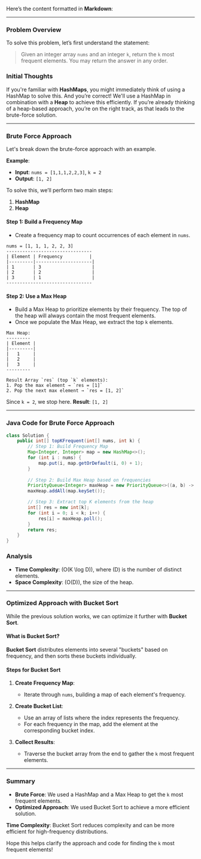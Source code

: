 Here’s the content formatted in **Markdown**:

---

### Problem Overview

To solve this problem, let’s first understand the statement:

> Given an integer array `nums` and an integer `k`, return the `k` most frequent elements. You may return the answer in any order.

### Initial Thoughts

If you're familiar with **HashMaps**, you might immediately think of using a HashMap to solve this. And you’re correct! We'll use a HashMap in combination with a **Heap** to achieve this efficiently. If you’re already thinking of a heap-based approach, you’re on the right track, as that leads to the brute-force solution.

---

### Brute Force Approach

Let's break down the brute-force approach with an example.

**Example**:
- **Input**: `nums = [1,1,1,2,2,3]`, `k = 2`
- **Output**: `[1, 2]`

To solve this, we’ll perform two main steps:

1. **HashMap**
2. **Heap**

#### Step 1: Build a Frequency Map

- Create a frequency map to count occurrences of each element in `nums`.

```plaintext
nums = [1, 1, 1, 2, 2, 3]
--------------------------------
| Element | Frequency          |
|---------|---------------------|
| 1       | 3                   |
| 2       | 2                   |
| 3       | 1                   |
--------------------------------
```

#### Step 2: Use a Max Heap

- Build a Max Heap to prioritize elements by their frequency. The top of the heap will always contain the most frequent elements.
- Once we populate the Max Heap, we extract the top `k` elements.

```plaintext
Max Heap:
---------
| Element |
|---------|
|   1     |
|   2     |
|   3     |
---------

Result Array `res` (top `k` elements):
1. Pop the max element → `res = [1]`
2. Pop the next max element → `res = [1, 2]`
```

Since `k = 2`, we stop here. **Result**: `[1, 2]`

---

### Java Code for Brute Force Approach

```java
class Solution {
    public int[] topKFrequent(int[] nums, int k) {
        // Step 1: Build Frequency Map
        Map<Integer, Integer> map = new HashMap<>();
        for (int i : nums) {
            map.put(i, map.getOrDefault(i, 0) + 1);
        }
        
        // Step 2: Build Max Heap based on frequencies
        PriorityQueue<Integer> maxHeap = new PriorityQueue<>((a, b) -> map.get(b) - map.get(a));
        maxHeap.addAll(map.keySet());

        // Step 3: Extract top K elements from the heap
        int[] res = new int[k];
        for (int i = 0; i < k; i++) {
            res[i] = maxHeap.poll();
        }
        return res;
    }
}
```

### Analysis

- **Time Complexity**: \(O(K \log D)\), where \(D\) is the number of distinct elements.
- **Space Complexity**: \(O(D)\), the size of the heap.

---

### Optimized Approach with Bucket Sort

While the previous solution works, we can optimize it further with **Bucket Sort**.

#### What is Bucket Sort?

**Bucket Sort** distributes elements into several "buckets" based on frequency, and then sorts these buckets individually. 

#### Steps for Bucket Sort

1. **Create Frequency Map**:
   - Iterate through `nums`, building a map of each element's frequency.

2. **Create Bucket List**:
   - Use an array of lists where the index represents the frequency.
   - For each frequency in the map, add the element at the corresponding bucket index.

3. **Collect Results**:
   - Traverse the bucket array from the end to gather the `k` most frequent elements.

---


### Summary

- **Brute Force**: We used a HashMap and a Max Heap to get the `k` most frequent elements.
- **Optimized Approach**: We used Bucket Sort to achieve a more efficient solution.

**Time Complexity**: Bucket Sort reduces complexity and can be more efficient for high-frequency distributions.

Hope this helps clarify the approach and code for finding the `k` most frequent elements!